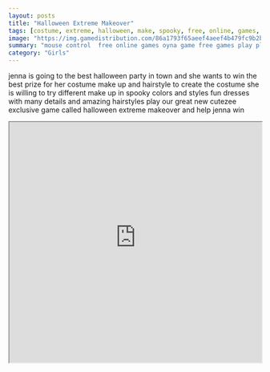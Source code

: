 ```yaml
---
layout: posts
title: "Halloween Extreme Makeover"
tags: [costume, extreme, halloween, make, spooky, free, online, games, oyna, game, free, games, play, play, games]
image: "https://img.gamedistribution.com/86a1793f65aeef4aeef4b479fc9b2bca.jpg"
summary: "mouse control  free online games oyna game free games play play games"
category: "Girls"
---
```


jenna is going to the best halloween party in town and she wants to win the best prize for her costume make up and hairstyle to create the costume she is willing to try different make up in spooky colors and styles fun dresses with many details and amazing hairstyles play our great new cutezee exclusive game called halloween extreme makeover and help jenna win

<iframe width="100%" height="480px;" src="https://flash.gamedistribution.com?game=86a1793f65aeef4aeef4b479fc9b2bca"></iframe>